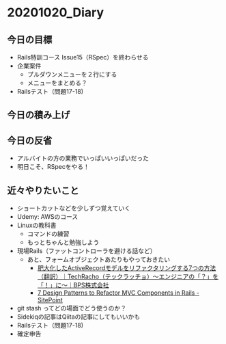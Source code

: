 # 20201020_Diary

## 今日の目標

- Rails特訓コース Issue15（RSpec）を終わらせる
- 企業案件
  - プルダウンメニューを２行にする
  - メニューをまとめる？
- Railsテスト（問題17-18)

## 今日の積み上げ

## 今日の反省

- アルバイトの方の業務でいっぱいいっぱいだった
- 明日こそ、RSpecをやる！

## 近々やりたいこと

- ショートカットなどを少しずつ覚えていく
- Udemy: AWSのコース
- Linuxの教科書
  - コマンドの練習
  - もっとちゃんと勉強しよう
- 現場Rails（ファットコントローラを避ける話など）
  - あと、フォームオブジェクトあたりもやっておきたい
    - [肥大化したActiveRecordモデルをリファクタリングする7つの方法（翻訳）｜TechRacho（テックラッチョ）〜エンジニアの「？」を「！」に〜｜BPS株式会社](https://techracho.bpsinc.jp/hachi8833/2013_11_19/14738)
    - [7 Design Patterns to Refactor MVC Components in Rails \- SitePoint](https://www.sitepoint.com/7-design-patterns-to-refactor-mvc-components-in-rails/)
- git stash ってどの場面でどう使うのか？
- Sidekiqの記事はQiitaの記事にしてもいいかも
- Railsテスト（問題17-18)
- 確定申告
